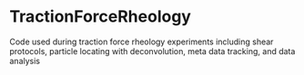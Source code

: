 # TractionForceRheology
Code used during traction force rheology experiments including shear protocols, particle locating with deconvolution, meta data tracking, and data analysis
